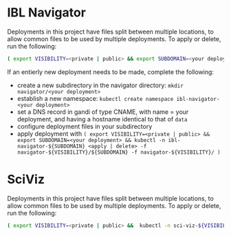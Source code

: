 # IBL Navigator

Deployments in this project have files split between multiple locations, to allow common files to be used by multiple deployments.
To apply or delete, run the following:

```bash
( export VISIBILITY=<private | public> && export SUBDOMAIN=<your deployment> && kubectl -n ibl-navigator-${SUBDOMAIN} <apply | delete> -f k8s/deployments/navigator-${VISIBILITY}/${SUBDOMAIN} -f k8s/deployments/navigator-${VISIBILITY}/ )
```

If an entierly new deployment needs to be made, complete the following:

- create a new subdirectory in the navigator directory: `mkdir navigator/<your deployment>`
- establish a new namespace: `kubectl create namespace ibl-navigator-<your deployment>`
- set a DNS record in gandi of type CNAME, with name = your deployment, and having a hostname identical to that of `data`
- configure deployment files in your subdirectory
- apply deployment with `( export VISIBILITY=<private | public> && export SUBDOMAIN=<your deployment> && kubectl -n ibl-navigator-${SUBDOMAIN} <apply | delete> -f navigator-${VISIBILITY}/${SUBDOMAIN} -f navigator-${VISIBILITY}/ )`

# SciViz

Deployments in this project have files split between multiple locations, to allow common files to be used by multiple deployments.
To apply or delete, run the following:
```bash
( export VISIBILITY=<private | public> &&  kubectl -n sci-viz-${VISIBILITY} apply -f k8s/deployments/sciviz/hpa.yaml -f k8s/deployments/sciviz/secret.yaml -f k8s/deployments/sciviz/${VISIBILITY}/sci-viz/ -f k8s/deployments/sciviz/${VISIBILITY}/pharus/ )
```
